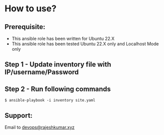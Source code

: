 # How to use?

## Prerequisite:
- This ansible role has been written for Ubuntu 22.X
- This ansible role has been tested Ubuntu 22.X only and Localhost Mode only

## Step 1 - Update inventory file with IP/username/Password

## Step 2 - Run following commands

```
$ ansible-playbook -i inventory site.yaml
```

## Support:
Email to devops@rajeshkumar.xyz
